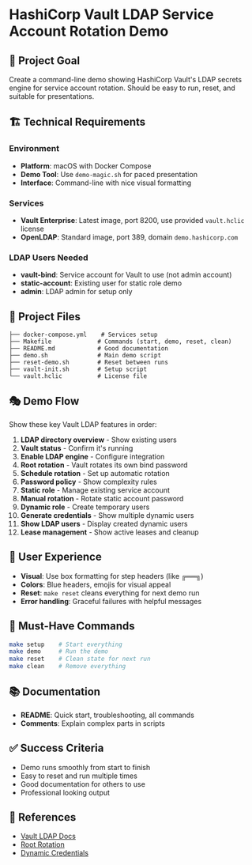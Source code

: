 # HashiCorp Vault LDAP Service Account Rotation Demo

## 🎯 Project Goal
Create a command-line demo showing HashiCorp Vault's LDAP secrets engine for service account rotation. Should be easy to run, reset, and suitable for presentations.

## 🏗️ Technical Requirements

### Environment
- **Platform**: macOS with Docker Compose
- **Demo Tool**: Use `demo-magic.sh` for paced presentation
- **Interface**: Command-line with nice visual formatting

### Services
- **Vault Enterprise**: Latest image, port 8200, use provided `vault.hclic` license
- **OpenLDAP**: Standard image, port 389, domain `demo.hashicorp.com`

### LDAP Users Needed
- **vault-bind**: Service account for Vault to use (not admin account)
- **static-account**: Existing user for static role demo
- **admin**: LDAP admin for setup only

## 📁 Project Files
```
├── docker-compose.yml    # Services setup
├── Makefile             # Commands (start, demo, reset, clean)
├── README.md            # Good documentation
├── demo.sh              # Main demo script
├── reset-demo.sh        # Reset between runs
├── vault-init.sh        # Setup script
└── vault.hclic          # License file
```

## 🎭 Demo Flow
Show these key Vault LDAP features in order:

1. **LDAP directory overview** - Show existing users
2. **Vault status** - Confirm it's running
3. **Enable LDAP engine** - Configure integration
4. **Root rotation** - Vault rotates its own bind password
5. **Schedule rotation** - Set up automatic rotation
6. **Password policy** - Show complexity rules
7. **Static role** - Manage existing service account
8. **Manual rotation** - Rotate static account password
9. **Dynamic role** - Create temporary users
10. **Generate credentials** - Show multiple dynamic users
11. **Show LDAP users** - Display created dynamic users
12. **Lease management** - Show active leases and cleanup

## 🎨 User Experience
- **Visual**: Use box formatting for step headers (like ╔══╗)
- **Colors**: Blue headers, emojis for visual appeal
- **Reset**: `make reset` cleans everything for next demo run
- **Error handling**: Graceful failures with helpful messages

## 🔧 Must-Have Commands
```bash
make setup    # Start everything
make demo     # Run the demo
make reset    # Clean state for next run  
make clean    # Remove everything
```

## 📚 Documentation
- **README**: Quick start, troubleshooting, all commands
- **Comments**: Explain complex parts in scripts

## ✅ Success Criteria
- Demo runs smoothly from start to finish
- Easy to reset and run multiple times
- Good documentation for others to use
- Professional looking output

## 📖 References
- [Vault LDAP Docs](https://developer.hashicorp.com/vault/docs/secrets/ldap)
- [Root Rotation](https://developer.hashicorp.com/vault/docs/secrets/ldap#root-credential-rotation)
- [Dynamic Credentials](https://developer.hashicorp.com/vault/docs/secrets/ldap#dynamic-credentials)